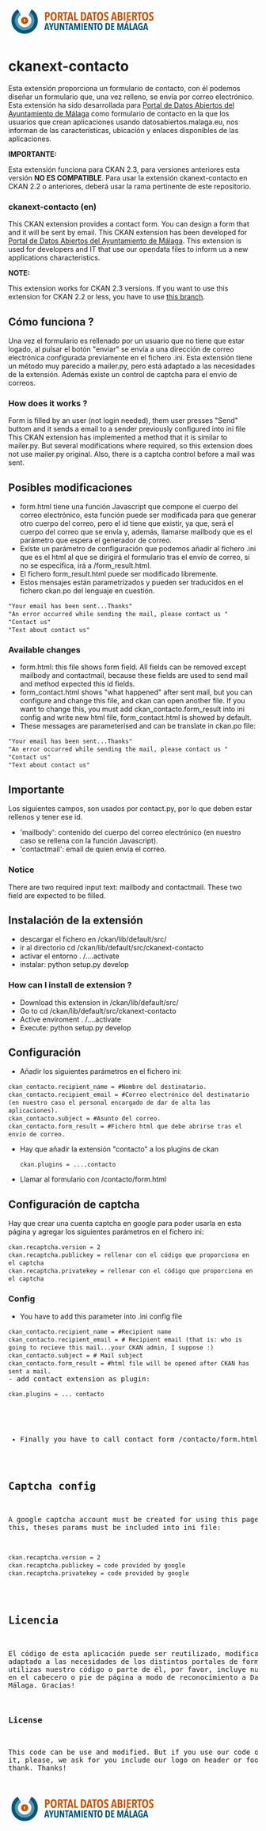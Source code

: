 ![Logo datos abiertos Málaga](https://github.com/damalaga/ckanext-malaga/blob/master/ckanext/malaga/public/images/logoportaldatosabiertos.png)

ckanext-contacto
================
Esta extensión proporciona un formulario de contacto, con él podemos diseñar un formulario que, una vez relleno, se envía por correo electrónico.
Esta extensión ha sido desarrollada para [Portal de Datos Abiertos del Ayuntamiento de Málaga](http://datosabiertos.malaga.eu) como formulario de contacto en la que los usuarios que crean aplicaciones usando datosabiertos.malaga.eu, nos informan de las características, ubicación y enlaces disponibles de las aplicaciones.

<b>IMPORTANTE:</b>

Esta extensión funciona para CKAN 2.3, para versiones anteriores esta versión <b>NO ES COMPATIBLE</b>.
Para usar la extensión ckanext-contacto en CKAN 2.2 o anteriores, deberá usar la rama pertinente de este repositorio.

### ckanext-contacto (en)
This CKAN extension provides a contact form. You can design a form that and it will be sent by email.
This CKAN extension has been developed for [Portal de Datos Abiertos del Ayuntamiento de Málaga](http://datosabiertos.malaga.eu). This extension is used for developers and IT that use our opendata files to inform us a new applications characteristics.

<b>NOTE:</b>

This extension works for CKAN 2.3 versions.
If you want to use this extension for CKAN 2.2 or less, you have to use [this branch](https://github.com/damalaga/ckanext-contacto/tree/v1.0-for-CKAN-2.2-y-ant).

## Cómo funciona ?
Una vez el formulario es rellenado por un usuario que no tiene que estar logado, al pulsar el botón "enviar" se envía a una dirección de correo electrónica configurada previamente en el fichero .ini.
Esta extensión tiene un método muy parecido a mailer.py, pero está adaptado a las necesidades de la extensión.
Además existe un control de captcha para el envío de correos.

### How does it works ?
Form is filled by an user (not login needed), them user presses "Send" buttom and it sends a email to a sender previously configured into ini file 
This CKAN extension has implemented a method that it is similar to mailer.py. But several modifications where required, so this extension does not use mailer.py original.
Also, there is a captcha control before a mail was sent.

## Posibles modificaciones
* form.html tiene una función Javascript que compone el cuerpo del correo electrónico, esta función puede ser modificada para que generar otro cuerpo del correo, pero el id tiene que existir, ya que, será el cuerpo del correo que se envía y, además, llamarse mailbody que es el parámetro que espera el generador de correo.
* Existe un parámetro de configuración que podemos añadir al fichero .ini que es el html al que se dirigirá el formulario tras el envío de correo, si no se especifica, irá a /form_result.html.
* El fichero form_result.html puede ser modificado libremente.
* Estos mensajes están parametrizados y pueden ser traducidos en el fichero ckan.po del lenguaje en cuestión.
<pre>
<code>"Your email has been sent...Thanks"</code>
<code>"An error occurred while sending the mail, please contact us "</code>
<code>"Contact us"</code>
<code>"Text about contact us"</code>
</pre>

### Available changes
* form.html: this file shows form field. All fields can be removed except mailbody and contactmail, because these fields are used to send mail and method expected this id fields.
* form_contact.html shows "what happened" after sent mail, but you can configure and change this file, and ckan can open another file. If you want to change this, you must add ckan_contacto.form_result into ini config and write new html file, form_contact.html is showed by default.
* These messages are parameterised and can be translate in ckan.po file:
<pre>
<code>"Your email has been sent...Thanks"</code>
<code>"An error occurred while sending the mail, please contact us "</code>
<code>"Contact us"</code>
<code>"Text about contact us"</code>
</pre>

## Importante
Los siguientes campos, son usados por contact.py, por lo que deben estar rellenos y tener ese id.
* 'mailbody': contenido del cuerpo del correo electrónico (en nuestro caso se rellena con la función Javascript).
* 'contactmail': email de quien envía el correo.

### Notice
There are two required input text: mailbody and contactmail. These two field are expected to be filled.

## Instalación de la extensión
* descargar el fichero en /ckan/lib/default/src/
* ir al directorio cd /ckan/lib/default/src/ckanext-contacto
* activar el entorno . /....activate
* instalar: python setup.py develop

### How can I install de extension ?
* Download this extension in  /ckan/lib/default/src/
* Go to cd /ckan/lib/default/src/ckanext-contacto
* Active enviroment  . /....activate
* Execute: python setup.py develop

## Configuración
- Añadir los siguientes parámetros en el fichero ini:
<pre>
<code>ckan_contacto.recipient_name = #Nombre del destinatario.</code>
<code>ckan_contacto.recipient_email = #Correo electrónico del destinatario (en nuestro caso el personal encargado de dar de alta las aplicaciones).</code>
<code>ckan_contacto.subject = #Asunto del correo.</code>
<code>ckan_contacto.form_result = #Fichero html que debe abrirse tras el envío de correo.</code>
</pre>
- Hay que añadir la extensión "contacto" a los plugins de ckan <pre><code>ckan.plugins = ....contacto</code></pre>
- Llamar al formulario con /contacto/form.html

## Configuración de captcha
Hay que crear una cuenta captcha en google para poder usarla en esta página y agregar los siguientes parámetros en el fichero ini:
<pre>
<code>ckan.recaptcha.version = 2</code>
<code>ckan.recaptcha.publickey = rellenar con el código que proporciona en el captcha</code>
<code>ckan.recaptcha.privatekey = rellenar con el código que proporciona en el captcha</code>
</pre>


### Config
- You have to add this parameter into .ini config file
<pre>
<code>ckan_contacto.recipient_name = #Recipient name </code>
<code>ckan_contacto.recipient_email = # Recipient email (that is: who is going to recieve this mail...your CKAN admin, I suppose :)</code>
<code>ckan_contacto.subject = # Mail subject</code>
<code>ckan_contacto.form_result = #html file will be opened after CKAN has sent a mail.</code>
- add contact extension as plugin:<pre><code>ckan.plugins = ... contacto</code></pre>
- Finally you have to call contact form /contacto/form.html

## Captcha config
A google captcha account must be created for using this page. After this, theses params must be included into ini file:
<pre>
<code>ckan.recaptcha.version = 2</code>
<code>ckan.recaptcha.publickey = code provided by google</code>
<code>ckan.recaptcha.privatekey = code provided by google</code>
</pre>


## Licencia
El código de esta aplicación puede ser reutilizado, modificado y adaptado a las necesidades de los distintos portales de forma libre. Si utilizas nuestro código o parte de él, por favor, incluye nuestro logo en el cabecero o pie de página a modo de reconocimiento a Datos abiertos Málaga. Gracias!
### License
This code can be use and modified. But if you use our code or part of it, please, we ask for you include our logo on header or footer as a thank. Thanks!

![Logo datos abiertos Málaga](https://github.com/damalaga/ckanext-malaga/blob/master/ckanext/malaga/public/images/logoportaldatosabiertos.png)


